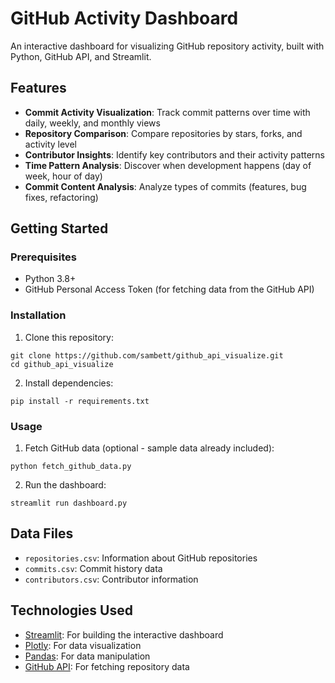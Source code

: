 # GitHub Activity Dashboard

An interactive dashboard for visualizing GitHub repository activity, built with Python, GitHub API, and Streamlit.

## Features

- **Commit Activity Visualization**: Track commit patterns over time with daily, weekly, and monthly views
- **Repository Comparison**: Compare repositories by stars, forks, and activity level
- **Contributor Insights**: Identify key contributors and their activity patterns
- **Time Pattern Analysis**: Discover when development happens (day of week, hour of day)
- **Commit Content Analysis**: Analyze types of commits (features, bug fixes, refactoring)

## Getting Started

### Prerequisites

- Python 3.8+
- GitHub Personal Access Token (for fetching data from the GitHub API)

### Installation

1. Clone this repository:
```
git clone https://github.com/sambett/github_api_visualize.git
cd github_api_visualize
```

2. Install dependencies:
```
pip install -r requirements.txt
```

### Usage

1. Fetch GitHub data (optional - sample data already included):
```
python fetch_github_data.py
```

2. Run the dashboard:
```
streamlit run dashboard.py
```

## Data Files

- `repositories.csv`: Information about GitHub repositories
- `commits.csv`: Commit history data
- `contributors.csv`: Contributor information

## Technologies Used

- [Streamlit](https://streamlit.io/): For building the interactive dashboard
- [Plotly](https://plotly.com/): For data visualization
- [Pandas](https://pandas.pydata.org/): For data manipulation
- [GitHub API](https://docs.github.com/en/rest): For fetching repository data
